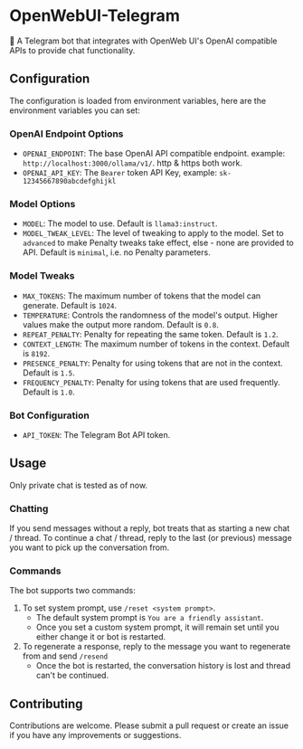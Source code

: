 # OpenWebUI-Telegram

🤖 A Telegram bot that integrates with OpenWeb UI's OpenAI compatible APIs to provide chat functionality.

## Configuration

The configuration is loaded from environment variables, here are the environment variables you can set:

### OpenAI Endpoint Options

- `OPENAI_ENDPOINT`: The base OpenAI API compatible endpoint. example: `http://localhost:3000/ollama/v1/`. http & https both work.
- `OPENAI_API_KEY`: The `Bearer` token API Key, example: `sk-12345667890abcdefghijkl`

### Model Options

- `MODEL`: The model to use. Default is `llama3:instruct`.
- `MODEL_TWEAK_LEVEL`: The level of tweaking to apply to the model. Set to `advanced` to make Penalty tweaks take effect, else - none are provided to API. Default is `minimal`, i.e. no Penalty parameters.

### Model Tweaks

- `MAX_TOKENS`: The maximum number of tokens that the model can generate. Default is `1024`.
- `TEMPERATURE`: Controls the randomness of the model's output. Higher values make the output more random. Default is `0.8`.
- `REPEAT_PENALTY`: Penalty for repeating the same token. Default is `1.2`.
- `CONTEXT_LENGTH`: The maximum number of tokens in the context. Default is `8192`.
- `PRESENCE_PENALTY`: Penalty for using tokens that are not in the context. Default is `1.5`.
- `FREQUENCY_PENALTY`: Penalty for using tokens that are used frequently. Default is `1.0`.

### Bot Configuration

- `API_TOKEN`: The Telegram Bot API token.

## Usage

Only private chat is tested as of now.

### Chatting

If you send messages without a reply, bot treats that as starting a new chat / thread. To continue a chat / thread, reply to the last (or previous) message you want to pick up the conversation from.

### Commands

The bot supports two commands:

1. To set system prompt, use `/reset <system prompt>`.
   - The default system prompt is `You are a friendly assistant`.
   - Once you set a custom system prompt, it will remain set until you either change it or bot is restarted.
2. To regenerate a response, reply to the message you want to regenerate from and send `/resend`
   - Once the bot is restarted, the conversation history is lost and thread can't be continued.

## Contributing

Contributions are welcome. Please submit a pull request or create an issue if you have any improvements or suggestions.
